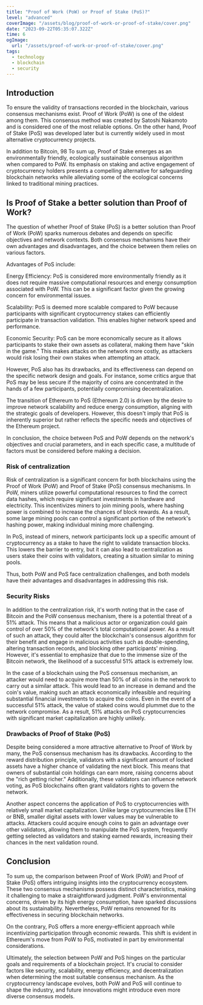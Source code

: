 ```yaml
---
title: "Proof of Work (PoW) or Proof of Stake (PoS)?"
level: "advanced"
coverImage: "/assets/blog/proof-of-work-or-proof-of-stake/cover.png"
date: "2023-09-22T05:35:07.322Z"
time: 6
ogImage:
  url: "/assets/proof-of-work-or-proof-of-stake/cover.png"
tags:
  - technology
  - blockchain
  - security 
---
```



## Introduction
To ensure the validity of transactions recorded in the blockchain, various consensus mechanisms exist. Proof of Work (PoW) is one of the oldest among them. This consensus method was created by Satoshi Nakamoto and is considered one of the most reliable options. On the other hand, Proof of Stake (PoS) was developed later but is currently widely used in most alternative cryptocurrency projects.

In addition to Bitcoin, 98
To sum up, Proof of Stake emerges as an environmentally friendly, ecologically sustainable consensus algorithm when compared to PoW. Its emphasis on staking and active engagement of cryptocurrency holders presents a compelling alternative for safeguarding blockchain networks while alleviating some of the ecological concerns linked to traditional mining practices.

## Is Proof of Stake a better solution than Proof of Work?
The question of whether Proof of Stake (PoS) is a better solution than Proof of Work (PoW) sparks numerous debates and depends on specific objectives and network contexts. Both consensus mechanisms have their own advantages and disadvantages, and the choice between them relies on various factors.

<!-- banner_place -->

Advantages of PoS include:

Energy Efficiency: PoS is considered more environmentally friendly as it does not require massive computational resources and energy consumption associated with PoW. This can be a significant factor given the growing concern for environmental issues.

Scalability: PoS is deemed more scalable compared to PoW because participants with significant cryptocurrency stakes can efficiently participate in transaction validation. This enables higher network speed and performance.

Economic Security: PoS can be more economically secure as it allows participants to stake their own assets as collateral, making them have "skin in the game." This makes attacks on the network more costly, as attackers would risk losing their own stakes when attempting an attack.

However, PoS also has its drawbacks, and its effectiveness can depend on the specific network design and goals. For instance, some critics argue that PoS may be less secure if the majority of coins are concentrated in the hands of a few participants, potentially compromising decentralization.

The transition of Ethereum to PoS (Ethereum 2.0) is driven by the desire to improve network scalability and reduce energy consumption, aligning with the strategic goals of developers. However, this doesn't imply that PoS is inherently superior but rather reflects the specific needs and objectives of the Ethereum project.

In conclusion, the choice between PoS and PoW depends on the network's objectives and crucial parameters, and in each specific case, a multitude of factors must be considered before making a decision.

### Risk of centralization
Risk of centralization is a significant concern for both blockchains using the Proof of Work (PoW) and Proof of Stake (PoS) consensus mechanisms. In PoW, miners utilize powerful computational resources to find the correct data hashes, which require significant investments in hardware and electricity. This incentivizes miners to join mining pools, where hashing power is combined to increase the chances of block rewards. As a result, some large mining pools can control a significant portion of the network's hashing power, making individual mining more challenging.

In PoS, instead of miners, network participants lock up a specific amount of cryptocurrency as a stake to have the right to validate transaction blocks. This lowers the barrier to entry, but it can also lead to centralization as users stake their coins with validators, creating a situation similar to mining pools.

Thus, both PoW and PoS face centralization challenges, and both models have their advantages and disadvantages in addressing this risk.

### Security Risks
In addition to the centralization risk, it's worth noting that in the case of Bitcoin and the PoW consensus mechanism, there is a potential threat of a 51% attack. This means that a malicious actor or organization could gain control of over 50% of the network's total computational power. As a result of such an attack, they could alter the blockchain's consensus algorithm for their benefit and engage in malicious activities such as double-spending, altering transaction records, and blocking other participants' mining. However, it's essential to emphasize that due to the immense size of the Bitcoin network, the likelihood of a successful 51% attack is extremely low.

In the case of a blockchain using the PoS consensus mechanism, an attacker would need to acquire more than 50% of all coins in the network to carry out a similar attack. This would lead to an increase in demand and the coin's value, making such an attack economically infeasible and requiring substantial financial investments to acquire the coins. Even in the event of a successful 51% attack, the value of staked coins would plummet due to the network compromise. As a result, 51% attacks on PoS cryptocurrencies with significant market capitalization are highly unlikely.

### Drawbacks of Proof of Stake (PoS)
Despite being considered a more attractive alternative to Proof of Work by many, the PoS consensus mechanism has its drawbacks. According to the reward distribution principle, validators with a significant amount of locked assets have a higher chance of validating the next block. This means that owners of substantial coin holdings can earn more, raising concerns about the "rich getting richer." Additionally, these validators can influence network voting, as PoS blockchains often grant validators rights to govern the network.

Another aspect concerns the application of PoS to cryptocurrencies with relatively small market capitalization. Unlike large cryptocurrencies like ETH or BNB, smaller digital assets with lower values may be vulnerable to attacks. Attackers could acquire enough coins to gain an advantage over other validators, allowing them to manipulate the PoS system, frequently getting selected as validators and staking earned rewards, increasing their chances in the next validation round.

## Conclusion
To sum up, the comparison between Proof of Work (PoW) and Proof of Stake (PoS) offers intriguing insights into the cryptocurrency ecosystem. These two consensus mechanisms possess distinct characteristics, making it challenging to make a straightforward judgment. PoW's environmental concerns, driven by its high energy consumption, have sparked discussions about its sustainability. Nevertheless, PoW remains renowned for its effectiveness in securing blockchain networks.

On the contrary, PoS offers a more energy-efficient approach while incentivizing participation through economic rewards. This shift is evident in Ethereum's move from PoW to PoS, motivated in part by environmental considerations.

Ultimately, the selection between PoW and PoS hinges on the particular goals and requirements of a blockchain project. It's crucial to consider factors like security, scalability, energy efficiency, and decentralization when determining the most suitable consensus mechanism. As the cryptocurrency landscape evolves, both PoW and PoS will continue to shape the industry, and future innovations might introduce even more diverse consensus models.
